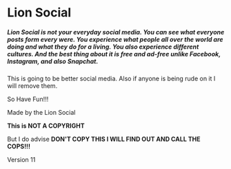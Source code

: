 # Lion Social

##### Lion Social is not your everyday social media. You can see what everyone posts form every were. You experience what people all over the world are doing and what they do for a living. You also experience different cultures. And the best thing about it is free and ad-free unlike Facebook, Instagram, and also Snapchat.

This is going to be better social media. Also if anyone is being rude on it I will remove them.

So Have Fun!!!

Made by the Lion Social

**This is NOT A COPYRIGHT**

But I do advise **DON'T COPY THIS I WILL FIND OUT AND CALL THE COPS!!!**

Version 11

